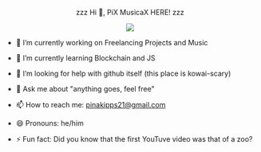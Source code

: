 <p align = "center">
zzz Hi 👋, PiX MusicaX HERE! zzz

<p align="center">
  <img src="https://user-images.githubusercontent.com/129383302/229277576-4db7beac-0760-4037-b862-c12b86b1ec34.gif" />
</p>
  
</p>

- 🔭 I’m currently working on Freelancing Projects and Music

- 🌱 I’m currently learning Blockchain and JS

<!--- 👯 I’m looking to collaborate on -->
- 🤔 I’m looking for help with github itself (this place is kowai-scary)

- 💬 Ask me about "anything goes, feel free"

- 📫 How to reach me: pinakipps21@gmail.com

- 😄 Pronouns: he/him

- ⚡ Fun fact: Did you know that the first YouTuve video was that of a zoo?
<!--
comment syntax
-->
